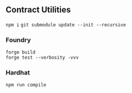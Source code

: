 ## Contract Utilities

`npm i`
`git submodule update --init --recursive`

### Foundry
```
forge build
forge test --verbosity -vvv
```

### Hardhat
```
npm run compile
```